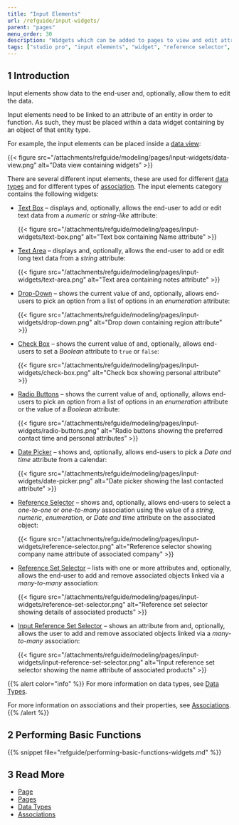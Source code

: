 ```yaml
---
title: "Input Elements"
url: /refguide/input-widgets/
parent: "pages"
menu_order: 30
description: "Widgets which can be added to pages to view and edit attributes of objects."
tags: ["studio pro", "input elements", "widget", "reference selector", "reference set", "association", "edit", "data input"]
---
```


## 1 Introduction

Input elements show data to the end-user and, optionally, allow them to edit the data.

Input elements need to be linked to an attribute of an entity in order to function. As such, they must be placed within a data widget containing by an object of that entity type.

For example, the input elements can be placed inside a [data view](/refguide/data-view/):

{{< figure src="/attachments/refguide/modeling/pages/input-widgets/data-view.png" alt="Data view containing widgets" >}}

There are several different input elements, these are used for different [data types](/refguide/data-types/) and for different types of [association](/refguide/associations/). The input elements category contains the following widgets:

*   [Text Box](/refguide/text-box/) – displays and, optionally, allows the end-user to add or edit text data from a *numeric* or *string-like* attribute:

    {{< figure src="/attachments/refguide/modeling/pages/input-widgets/text-box.png" alt="Text box containing Name attribute" >}}

*   [Text Area](/refguide/text-area/) – displays and, optionally, allows the end-user to add or edit long text data from a *string* attribute:

    {{< figure src="/attachments/refguide/modeling/pages/input-widgets/text-area.png" alt="Text area containing notes attribute" >}}

*   [Drop-Down](/refguide/drop-down/) – shows the current value of and, optionally, allows end-users to pick an option from a list of options in an *enumeration* attribute:

    {{< figure src="/attachments/refguide/modeling/pages/input-widgets/drop-down.png" alt="Drop down containing region attribute" >}}

*   [Check Box](/refguide/check-box/) – shows the current value of and, optionally, allows end-users to set a *Boolean* attribute to `true` or `false`:

    {{< figure src="/attachments/refguide/modeling/pages/input-widgets/check-box.png" alt="Check box showing personal attribute" >}}

*   [Radio Buttons](/refguide/radio-buttons/) – shows the current value of and, optionally, allows end-users to pick an option from a list of options in an *enumeration* attribute or the value of a *Boolean* attribute:

    {{< figure src="/attachments/refguide/modeling/pages/input-widgets/radio-buttons.png" alt="Radio buttons showing the preferred contact time and personal attributes" >}}

*   [Date Picker](/refguide/date-picker/) – shows and, optionally, allows end-users to pick a *Date and time* attribute from a calendar:

    {{< figure src="/attachments/refguide/modeling/pages/input-widgets/date-picker.png" alt="Date picker showing the last contacted attribute" >}}

*   [Reference Selector](/refguide/reference-selector/) – shows and, optionally, allows end-users to select a *one-to-one* or *one-to-many* association using the value of a *string*, *numeric*, *enumeration*, or *Date and time* attribute on the associated object:

    {{< figure src="/attachments/refguide/modeling/pages/input-widgets/reference-selector.png" alt="Reference selector showing company name attribute of associated company" >}}

*   [Reference Set Selector](/refguide/reference-set-selector/) –  lists with one or more attributes and, optionally, allows the end-user to add and remove associated objects linked via a *many-to-many* association:

    {{< figure src="/attachments/refguide/modeling/pages/input-widgets/reference-set-selector.png" alt="Reference set selector showing details of associated products" >}}

*   [Input Reference Set Selector](/refguide/input-reference-set-selector/) – shows an attribute from and, optionally, allows the user to add and remove associated objects linked via a *many-to-many* association:

    {{< figure src="/attachments/refguide/modeling/pages/input-widgets/input-reference-set-selector.png" alt="Input reference set selector showing the name attribute of associated products" >}}

{{% alert color="info" %}}
For more information on data types, see [Data Types](/refguide/data-types/).

For more information on associations and their properties, see [Associations](/refguide/associations/).
{{% /alert %}}

## 2 Performing Basic Functions

{{% snippet file="refguide/performing-basic-functions-widgets.md" %}}

## 3 Read More

* [Page](/refguide/page/)
* [Pages](/refguide/pages/)
* [Data Types](/refguide/data-types/)
* [Associations](/refguide/associations/)
  